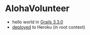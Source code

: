 # AlohaVolunteer

* hello world in [Grails 3.3.0](http://docs.grails.org/3.3.0/guide/gettingStarted.html)
* [deployed](https://guarded-atoll-72753.herokuapp.com/) to Heroku (in root context)
